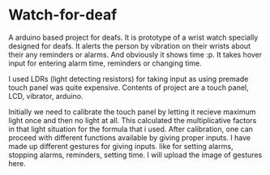 Watch-for-deaf
==============

A arduino based project for deafs. It is prototype of a wrist watch specially designed for deafs. It alerts the person by vibration on their wrists about their any reminders or alarms. And obviously it shows time :p. It takes hover input for entering alarm time, reminders or changing time.


I used LDRs (light detecting resistors) for taking input as using premade touch panel was quite expensive.
Contents of project are a touch panel, LCD, vibrator, arduino.

Initially we need to calibrate the touch panel by letting it recieve maximum light once and then no light at all. This calculated the multiplicative factors in that light situation for the formula that i used.
After calibration,  one can proceed with different functions available by giving proper inputs.
I have made up different gestures for giving inputs. like for setting alarms, stopping alarms, reminders, setting time.
I will upload the image of gestures here.
